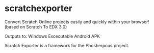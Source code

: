 # scratchexporter
Convert Scratch Online projects easily and quickly within your browser!
(based on Scratch To EDX 3.0)

Outputs to:
Windows Excecutable
Android APK

Scratch Exporter is a framework for the Phosherpous project.
